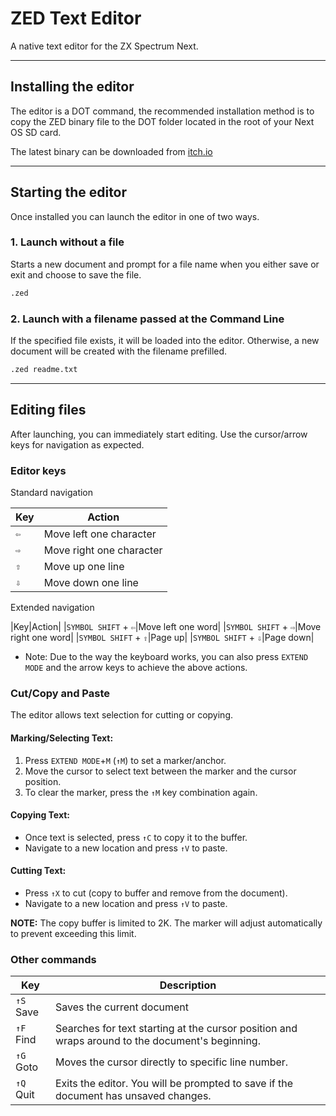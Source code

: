 # ZED Text Editor

A native text editor for the ZX Spectrum Next.

---

## Installing the editor
The editor is a DOT command, the recommended installation method is to copy the ZED binary file to the DOT folder located in the root of your Next OS SD card.

The latest binary can be downloaded from [itch.io](https://taylorza.itch.io/zed)

---

## Starting the editor
Once installed you can launch the editor in one of two ways.

### 1. Launch without a file
Starts a new document and prompt for a file name when you either save or exit and choose to save the file.
```bash
.zed
```

### 2. Launch with a filename passed at the Command Line

If the specified file exists, it will be loaded into the editor. Otherwise, a new document will be created with the filename prefilled.

```bash
.zed readme.txt
```

---

## Editing files

After launching, you can immediately start editing. Use the cursor/arrow keys for navigation as expected.

### Editor keys

Standard navigation

|Key|Action|
|---|------|
|`⇦`|Move left one character|
|`⇨`|Move right one character|
|`⇧`|Move up one line|
|`⇩`|Move down one line|

Extended navigation

|Key|Action|
|`SYMBOL SHIFT` + `⇦`|Move left one word|
|`SYMBOL SHIFT` + `⇨`|Move right one word|
|`SYMBOL SHIFT` + `⇧`|Page up|
|`SYMBOL SHIFT` + `⇩`|Page down|

* Note: Due to the way the keyboard works, you can also press `EXTEND MODE` and the arrow keys to achieve the above actions.

### Cut/Copy and Paste
The editor allows text selection for cutting or copying.

#### Marking/Selecting Text:
1. Press `EXTEND MODE`+`M` (`↑M`) to set a marker/anchor.
2. Move the cursor to select text between the marker and the cursor position.
3. To clear the marker, press the `↑M` key combination again.

#### Copying Text:
* Once text is selected, press `↑C` to copy it to the buffer.
* Navigate to a new location and press `↑V` to paste.

#### Cutting Text:
* Press `↑X` to cut (copy to buffer and remove from the document).
* Navigate to a new location and press `↑V` to paste.

**NOTE:** The copy buffer is limited to 2K. The marker will adjust automatically to prevent exceeding this limit.

### Other commands

|Key|Description|
|---|-----------|
| `↑S` Save | Saves the current document |
| `↑F` Find | Searches for text starting at the cursor position and wraps around to the document's beginning.|
| `↑G` Goto | Moves the cursor directly to specific line number.| 
| `↑Q` Quit | Exits the editor. You will be prompted to save if the document has unsaved changes.|